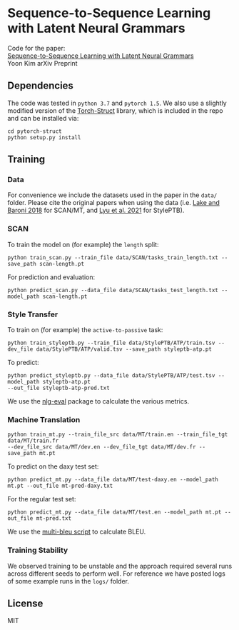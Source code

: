 # Sequence-to-Sequence Learning with Latent Neural Grammars
Code for the paper:  
[Sequence-to-Sequence Learning with Latent Neural Grammars](https://arxiv.org/abs/)  
Yoon Kim
arXiv Preprint

## Dependencies
The code was tested in `python 3.7` and `pytorch 1.5`. We also use a slightly modified version of the [Torch-Struct](https://github.com/harvardnlp/pytorch-struct) library, which is included in the repo and can be installed via:
```
cd pytorch-struct
python setup.py install
```

## Training 

### Data
For convenience we include the datasets used in the paper in the `data/` folder. Please cite the original papers when using the data (i.e. [Lake and Baroni 2018](https://arxiv.org/abs/1711.00350) for SCAN/MT, and [Lyu et al. 2021](https://arxiv.org/abs/2104.05196) for StylePTB).


### SCAN
To train the model on (for example) the `length` split:
```
python train_scan.py --train_file data/SCAN/tasks_train_length.txt --save_path scan-length.pt
```
For prediction and evaluation:
```
python predict_scan.py --data_file data/SCAN/tasks_test_length.txt --model_path scan-length.pt
```

### Style Transfer
To train on (for example) the `active-to-passive` task:
```
python train_styleptb.py --train_file data/StylePTB/ATP/train.tsv --dev_file data/StylePTB/ATP/valid.tsv --save_path styleptb-atp.pt
```
To predict:
```
python predict_styleptb.py --data_file data/StylePTB/ATP/test.tsv --model_path styleptb-atp.pt 
--out_file styleptb-atp-pred.txt
```
We use the [nlg-eval](https://github.com/Maluuba/nlg-eval) package to calculate the various metrics.

### Machine Translation
```
python train_mt.py --train_file_src data/MT/train.en --train_file_tgt data/MT/train.fr 
--dev_file_src data/MT/dev.en --dev_file_tgt data/MT/dev.fr --save_path mt.pt
```
To predict on the daxy test set:
```
python predict_mt.py --data_file data/MT/test-daxy.en --model_path mt.pt --out_file mt-pred-daxy.txt
```
For the regular test set:
```
python predict_mt.py --data_file data/MT/test.en --model_path mt.pt --out_file mt-pred.txt
```

We use the [multi-bleu script](https://github.com/moses-smt/mosesdecoder/blob/master/scripts/generic/multi-bleu.perl) to calculate BLEU.

### Training Stability
We observed training to be unstable and the approach required several runs across different seeds to perform well. For reference we have posted logs of some example runs in the `logs/` folder.

## License
MIT
